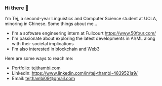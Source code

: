 ### Hi there 👋
I'm Tej, a second-year Linguistics and Computer Science student at UCLA, minoring in Chinese. Some things about me...
- I'm a software engineering intern at Fullcourt https://www.50four.com/ 
- I'm passionate about exploring the latest developments in AI/ML along with their societal implications
- I'm also interested in blockchain and Web3

Here are some ways to reach me:
- Portfolio: tejthambi.com
- LinkedIn: https://www.linkedin.com/in/tej-thambi-4839521a9/
- Email: tejthambi09@gmail.com 

<!--
**tej-thambi/tej-thambi** is a ✨ _special_ ✨ repository because its `README.md` (this file) appears on your GitHub profile.

Here are some ideas to get you started:

- 🔭 I’m currently working on ...
- 🌱 I’m currently learning ...
- 👯 I’m looking to collaborate on ...
- 🤔 I’m looking for help with ...
- 💬 Ask me about ...
- 📫 How to reach me: ...
- 😄 Pronouns: ...
- ⚡ Fun fact: ...
-->
